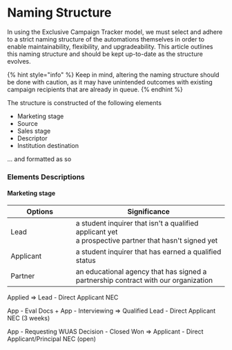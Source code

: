 # Naming Structure

In using the Exclusive Campaign Tracker model, we must select and adhere to a strict naming structure of the automations themselves in order to enable maintainability, flexibility, and upgradeability. This article outlines this naming structure and should be kept up-to-date as the structure evolves.

{% hint style="info" %}
Keep in mind, altering the naming structure should be done with caution, as it may have unintended outcomes with existing campaign recipients that are already in queue.
{% endhint %}

The structure is constructed of the following elements

* Marketing stage
* Source
* Sales stage
* Descriptor
* Institution destination

... and formatted as so



### Elements Descriptions

#### Marketing stage

<table><thead><tr><th width="135">Options</th><th>Significance</th></tr></thead><tbody><tr><td>Lead</td><td>a student inquirer that isn't a qualified applicant yet<br>a prospective partner that hasn't signed yet</td></tr><tr><td>Applicant</td><td>a student inquirer that has earned a qualified status</td></tr><tr><td>Partner</td><td>an educational agency that has signed a partnership contract with our organization</td></tr></tbody></table>

Applied => Lead - Direct Applicant NEC

App - Eval Docs + App - Interviewing => Qualified Lead - Direct Applicant NEC (3 weeks)

App - Requesting WUAS Decision - Closed Won => Applicant - Direct Applicant/Principal NEC (open)
